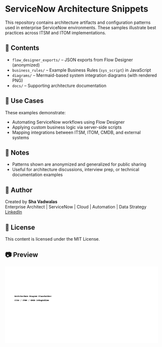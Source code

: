 # ServiceNow Architecture Snippets

This repository contains architecture artifacts and configuration patterns used in enterprise ServiceNow environments. These samples illustrate best practices across ITSM and ITOM implementations.

## 📂 Contents

- `flow_designer_exports/` – JSON exports from Flow Designer (anonymized)
- `business_rules/` – Example Business Rules (`sys_script`) in JavaScript
- `diagrams/` – Mermaid-based system integration diagrams (with rendered PNG)
- `docs/` – Supporting architecture documentation

## 🔧 Use Cases

These examples demonstrate:

- Automating ServiceNow workflows using Flow Designer
- Applying custom business logic via server-side scripts
- Mapping integrations between ITSM, ITOM, CMDB, and external systems

## 🧠 Notes

- Patterns shown are anonymized and generalized for public sharing
- Useful for architecture discussions, interview prep, or technical documentation examples

## 👤 Author

Created by **Sha Vadwalas**  
Enterprise Architect | ServiceNow | Cloud | Automation | Data Strategy  
[LinkedIn]([https://www.linkedin.com/in/your-link-here](https://www.linkedin.com/in/sha-v-0557a118/))

## 📜 License

This content is licensed under the MIT License.

## 📷 Preview

![Architecture Diagram](diagrams/itsm_itom_integration.png)

